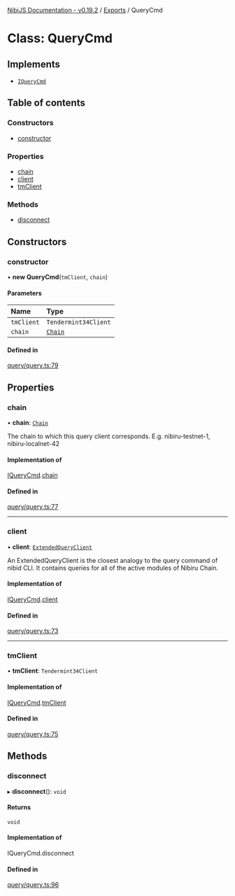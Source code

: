 [NibiJS Documentation - v0.19.2](../intro.md) / [Exports](../modules.md) / QueryCmd

# Class: QueryCmd

## Implements

- [`IQueryCmd`](../interfaces/IQueryCmd.md)

## Table of contents

### Constructors

- [constructor](QueryCmd.md#constructor)

### Properties

- [chain](QueryCmd.md#chain)
- [client](QueryCmd.md#client)
- [tmClient](QueryCmd.md#tmclient)

### Methods

- [disconnect](QueryCmd.md#disconnect)

## Constructors

### constructor

• **new QueryCmd**(`tmClient`, `chain`)

#### Parameters

| Name | Type |
| :------ | :------ |
| `tmClient` | `Tendermint34Client` |
| `chain` | [`Chain`](../interfaces/Chain.md) |

#### Defined in

[query/query.ts:79](https://github.com/NibiruChain/ts-sdk/blob/3ddfae4/packages/nibijs/src/query/query.ts#L79)

## Properties

### chain

• **chain**: [`Chain`](../interfaces/Chain.md)

The chain to which this query client corresponds.
E.g. nibiru-testnet-1, nibiru-localnet-42

#### Implementation of

[IQueryCmd](../interfaces/IQueryCmd.md).[chain](../interfaces/IQueryCmd.md#chain)

#### Defined in

[query/query.ts:77](https://github.com/NibiruChain/ts-sdk/blob/3ddfae4/packages/nibijs/src/query/query.ts#L77)

___

### client

• **client**: [`ExtendedQueryClient`](../modules.md#extendedqueryclient)

An ExtendedQueryClient is the closest analogy to the query command of nibid CLI.
It contains queries for all of the active modules of Nibiru Chain.

#### Implementation of

[IQueryCmd](../interfaces/IQueryCmd.md).[client](../interfaces/IQueryCmd.md#client)

#### Defined in

[query/query.ts:73](https://github.com/NibiruChain/ts-sdk/blob/3ddfae4/packages/nibijs/src/query/query.ts#L73)

___

### tmClient

• **tmClient**: `Tendermint34Client`

#### Implementation of

[IQueryCmd](../interfaces/IQueryCmd.md).[tmClient](../interfaces/IQueryCmd.md#tmclient)

#### Defined in

[query/query.ts:75](https://github.com/NibiruChain/ts-sdk/blob/3ddfae4/packages/nibijs/src/query/query.ts#L75)

## Methods

### disconnect

▸ **disconnect**(): `void`

#### Returns

`void`

#### Implementation of

IQueryCmd.disconnect

#### Defined in

[query/query.ts:96](https://github.com/NibiruChain/ts-sdk/blob/3ddfae4/packages/nibijs/src/query/query.ts#L96)
